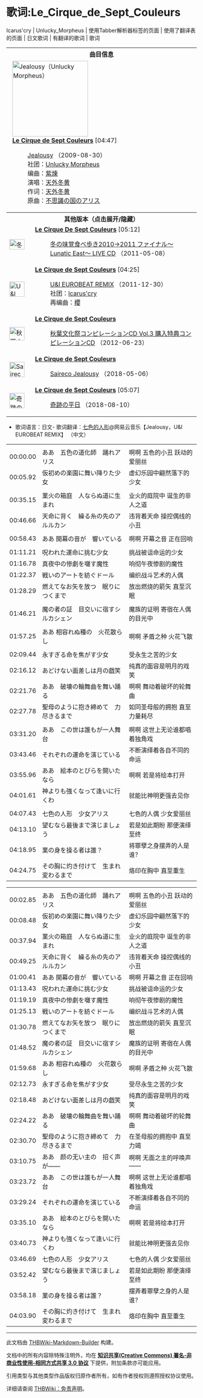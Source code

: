 # 歌词:Le_Cirque_de_Sept_Couleurs

<!-- source html: G:\repos\THBWiki-Markdown-Builder\THBWikiMarkdown\Temp\main\3\3a\ns512%3ALe_Cirque_de_Sept_Couleurs.html -->

Icarus'cry | Unlucky_Morpheus | 使用Tabber解析器标签的页面 | 使用了翻译表的页面 | 日文歌词 | 有翻译的歌词 | 歌词


<table><tbody><tr><th colspan="2">曲目信息</th></tr><tr><td colspan="2" style="padding-left: 1em;"><div class="floatright"><a href="./文件-Jealousy（Unlucky_Morpheus）封面.jpg.md" class="image" title="Jealousy（Unlucky Morpheus）"><img alt="Jealousy（Unlucky Morpheus）" src="https://upload.thwiki.cc/thumb/d/d5/Jealousy%EF%BC%88Unlucky_Morpheus%EF%BC%89%E5%B0%81%E9%9D%A2.jpg/200px-Jealousy%EF%BC%88Unlucky_Morpheus%EF%BC%89%E5%B0%81%E9%9D%A2.jpg" decoding="async" loading="lazy" width="200" height="200" srcset="https://upload.thwiki.cc/thumb/d/d5/Jealousy%EF%BC%88Unlucky_Morpheus%EF%BC%89%E5%B0%81%E9%9D%A2.jpg/300px-Jealousy%EF%BC%88Unlucky_Morpheus%EF%BC%89%E5%B0%81%E9%9D%A2.jpg 1.5x, https://upload.thwiki.cc/thumb/d/d5/Jealousy%EF%BC%88Unlucky_Morpheus%EF%BC%89%E5%B0%81%E9%9D%A2.jpg/400px-Jealousy%EF%BC%88Unlucky_Morpheus%EF%BC%89%E5%B0%81%E9%9D%A2.jpg 2x" data-file-width="500" data-file-height="500"></a></div><b><a href="/Jealousy%EF%BC%88Unlucky_Morpheus%EF%BC%89#4" title="Jealousy（Unlucky Morpheus）">Le Cirque de Sept Couleurs</a></b> &#91;04:47&#93;<dl><dd><a href="./Jealousy（Unlucky_Morpheus）.md" title="Jealousy（Unlucky Morpheus）">Jealousy</a> （2009-08-30）<br>社团：<a href="./Unlucky_Morpheus.md" title="Unlucky Morpheus">Unlucky Morpheus</a><br>编曲：<a href="./紫煉.md" title="紫煉">紫煉</a><br>演唱：<a href="./天外冬黄.md" title="天外冬黄">天外冬黄</a><br>作词：<a href="./天外冬黄.md" title="天外冬黄">天外冬黄</a><br>原曲：<a href="./不思議の国のアリス.md" class="mw-redirect" title="不思議の国のアリス">不思議の国のアリス</a><br></dd></dl></td></tr><tr><th colspan="2" class="mw-customtoggle-othervers-2">其他版本（点击展开/隐藏）</th></tr><tr class="mw-collapsible mw-collapsed" id="mw-customcollapsible-othervers-2"><td style="width: 44px;"><div class="center"><div class="floatnone"><a href="./文件-冬の味覚食べ歩き2010→2011_ファイナル～Lunatic_East～_LIVE_CD封面.jpg.md" class="image" title="冬の味覚食べ歩き2010→2011 ファイナル～Lunatic East～ LIVE CD"><img alt="冬の味覚食べ歩き2010→2011 ファイナル～Lunatic East～ LIVE CD" src="https://upload.thwiki.cc/thumb/e/ef/%E5%86%AC%E3%81%AE%E5%91%B3%E8%A6%9A%E9%A3%9F%E3%81%B9%E6%AD%A9%E3%81%8D2010%E2%86%922011_%E3%83%95%E3%82%A1%E3%82%A4%E3%83%8A%E3%83%AB%EF%BD%9ELunatic_East%EF%BD%9E_LIVE_CD%E5%B0%81%E9%9D%A2.jpg/40px-%E5%86%AC%E3%81%AE%E5%91%B3%E8%A6%9A%E9%A3%9F%E3%81%B9%E6%AD%A9%E3%81%8D2010%E2%86%922011_%E3%83%95%E3%82%A1%E3%82%A4%E3%83%8A%E3%83%AB%EF%BD%9ELunatic_East%EF%BD%9E_LIVE_CD%E5%B0%81%E9%9D%A2.jpg" decoding="async" loading="lazy" width="40" height="27" srcset="https://upload.thwiki.cc/thumb/e/ef/%E5%86%AC%E3%81%AE%E5%91%B3%E8%A6%9A%E9%A3%9F%E3%81%B9%E6%AD%A9%E3%81%8D2010%E2%86%922011_%E3%83%95%E3%82%A1%E3%82%A4%E3%83%8A%E3%83%AB%EF%BD%9ELunatic_East%EF%BD%9E_LIVE_CD%E5%B0%81%E9%9D%A2.jpg/60px-%E5%86%AC%E3%81%AE%E5%91%B3%E8%A6%9A%E9%A3%9F%E3%81%B9%E6%AD%A9%E3%81%8D2010%E2%86%922011_%E3%83%95%E3%82%A1%E3%82%A4%E3%83%8A%E3%83%AB%EF%BD%9ELunatic_East%EF%BD%9E_LIVE_CD%E5%B0%81%E9%9D%A2.jpg 1.5x, https://upload.thwiki.cc/thumb/e/ef/%E5%86%AC%E3%81%AE%E5%91%B3%E8%A6%9A%E9%A3%9F%E3%81%B9%E6%AD%A9%E3%81%8D2010%E2%86%922011_%E3%83%95%E3%82%A1%E3%82%A4%E3%83%8A%E3%83%AB%EF%BD%9ELunatic_East%EF%BD%9E_LIVE_CD%E5%B0%81%E9%9D%A2.jpg/80px-%E5%86%AC%E3%81%AE%E5%91%B3%E8%A6%9A%E9%A3%9F%E3%81%B9%E6%AD%A9%E3%81%8D2010%E2%86%922011_%E3%83%95%E3%82%A1%E3%82%A4%E3%83%8A%E3%83%AB%EF%BD%9ELunatic_East%EF%BD%9E_LIVE_CD%E5%B0%81%E9%9D%A2.jpg 2x" data-file-width="1260" data-file-height="840"></a></div></div></td><td style="padding-left: 1em;"><b><a href="/%E5%86%AC%E3%81%AE%E5%91%B3%E8%A6%9A%E9%A3%9F%E3%81%B9%E6%AD%A9%E3%81%8D2010%E2%86%922011_%E3%83%95%E3%82%A1%E3%82%A4%E3%83%8A%E3%83%AB%EF%BD%9ELunatic_East%EF%BD%9E_LIVE_CD#23" title="冬の味覚食べ歩き2010→2011 ファイナル～Lunatic East～ LIVE CD">Le Cirque De Sept Couleurs</a></b> &#91;05:12&#93;<dl><dd><a href="./冬の味覚食べ歩き2010→2011_ファイナル～Lunatic_East～_LIVE_CD.md" title="冬の味覚食べ歩き2010→2011 ファイナル～Lunatic East～ LIVE CD">冬の味覚食べ歩き2010→2011 ファイナル～Lunatic East～ LIVE CD</a> （2011-05-08）<br></dd></dl></td></tr><tr class="mw-collapsible mw-collapsed" id="mw-customcollapsible-othervers-2"><td style="width: 44px;"><div class="center"><div class="floatnone"><a href="./文件-U&I_EUROBEAT_REMIX封面.jpg.md" class="image" title="U&amp;I EUROBEAT REMIX"><img alt="U&amp;I EUROBEAT REMIX" src="https://upload.thwiki.cc/thumb/0/06/U%26I_EUROBEAT_REMIX%E5%B0%81%E9%9D%A2.jpg/40px-U%26I_EUROBEAT_REMIX%E5%B0%81%E9%9D%A2.jpg" decoding="async" loading="lazy" width="40" height="40" srcset="https://upload.thwiki.cc/thumb/0/06/U%26I_EUROBEAT_REMIX%E5%B0%81%E9%9D%A2.jpg/60px-U%26I_EUROBEAT_REMIX%E5%B0%81%E9%9D%A2.jpg 1.5x, https://upload.thwiki.cc/thumb/0/06/U%26I_EUROBEAT_REMIX%E5%B0%81%E9%9D%A2.jpg/80px-U%26I_EUROBEAT_REMIX%E5%B0%81%E9%9D%A2.jpg 2x" data-file-width="400" data-file-height="400"></a></div></div></td><td style="padding-left: 1em;"><b><a href="/U%26I_EUROBEAT_REMIX#7" title="U&amp;I EUROBEAT REMIX">Le Cirque de Sept Couleurs</a></b> &#91;04:25&#93;<dl><dd><a href="./U&I_EUROBEAT_REMIX.md" title="U&amp;I EUROBEAT REMIX">U&amp;I EUROBEAT REMIX</a> （2011-12-30）<br>社团：<a href="./Icarus'cry.md" title="Icarus&#39;cry">Icarus'cry</a><br>再编曲：<a href="./桜（音切奏）.md" title="桜（音切奏）" unred="">櫻</a><br></dd></dl></td></tr><tr class="mw-collapsible mw-collapsed" id="mw-customcollapsible-othervers-2"><td style="width: 44px;"><div class="center"><div class="floatnone"><a href="/%E6%96%87%E4%BB%B6:%E7%A7%8B%E8%91%89%E6%96%87%E5%8C%96%E7%A5%AD%E3%82%B3%E3%83%B3%E3%83%94%E3%83%AC%E3%83%BC%E3%82%B7%E3%83%A7%E3%83%B3CD_Vol.3_%E8%B3%BC%E5%85%A5%E7%89%B9%E5%85%B8%E3%82%B3%E3%83%B3%E3%83%94%E3%83%AC%E3%83%BC%E3%82%B7%E3%83%A7%E3%83%B3CD%E5%B0%81%E9%9D%A2.jpg" class="image" title="秋葉文化祭コンピレーションCD Vol.3 購入特典コンピレーションCD"><img alt="秋葉文化祭コンピレーションCD Vol.3 購入特典コンピレーションCD" src="https://upload.thwiki.cc/thumb/3/3e/%E7%A7%8B%E8%91%89%E6%96%87%E5%8C%96%E7%A5%AD%E3%82%B3%E3%83%B3%E3%83%94%E3%83%AC%E3%83%BC%E3%82%B7%E3%83%A7%E3%83%B3CD_Vol.3_%E8%B3%BC%E5%85%A5%E7%89%B9%E5%85%B8%E3%82%B3%E3%83%B3%E3%83%94%E3%83%AC%E3%83%BC%E3%82%B7%E3%83%A7%E3%83%B3CD%E5%B0%81%E9%9D%A2.jpg/40px-%E7%A7%8B%E8%91%89%E6%96%87%E5%8C%96%E7%A5%AD%E3%82%B3%E3%83%B3%E3%83%94%E3%83%AC%E3%83%BC%E3%82%B7%E3%83%A7%E3%83%B3CD_Vol.3_%E8%B3%BC%E5%85%A5%E7%89%B9%E5%85%B8%E3%82%B3%E3%83%B3%E3%83%94%E3%83%AC%E3%83%BC%E3%82%B7%E3%83%A7%E3%83%B3CD%E5%B0%81%E9%9D%A2.jpg" decoding="async" loading="lazy" width="40" height="35" srcset="https://upload.thwiki.cc/thumb/3/3e/%E7%A7%8B%E8%91%89%E6%96%87%E5%8C%96%E7%A5%AD%E3%82%B3%E3%83%B3%E3%83%94%E3%83%AC%E3%83%BC%E3%82%B7%E3%83%A7%E3%83%B3CD_Vol.3_%E8%B3%BC%E5%85%A5%E7%89%B9%E5%85%B8%E3%82%B3%E3%83%B3%E3%83%94%E3%83%AC%E3%83%BC%E3%82%B7%E3%83%A7%E3%83%B3CD%E5%B0%81%E9%9D%A2.jpg/60px-%E7%A7%8B%E8%91%89%E6%96%87%E5%8C%96%E7%A5%AD%E3%82%B3%E3%83%B3%E3%83%94%E3%83%AC%E3%83%BC%E3%82%B7%E3%83%A7%E3%83%B3CD_Vol.3_%E8%B3%BC%E5%85%A5%E7%89%B9%E5%85%B8%E3%82%B3%E3%83%B3%E3%83%94%E3%83%AC%E3%83%BC%E3%82%B7%E3%83%A7%E3%83%B3CD%E5%B0%81%E9%9D%A2.jpg 1.5x, https://upload.thwiki.cc/thumb/3/3e/%E7%A7%8B%E8%91%89%E6%96%87%E5%8C%96%E7%A5%AD%E3%82%B3%E3%83%B3%E3%83%94%E3%83%AC%E3%83%BC%E3%82%B7%E3%83%A7%E3%83%B3CD_Vol.3_%E8%B3%BC%E5%85%A5%E7%89%B9%E5%85%B8%E3%82%B3%E3%83%B3%E3%83%94%E3%83%AC%E3%83%BC%E3%82%B7%E3%83%A7%E3%83%B3CD%E5%B0%81%E9%9D%A2.jpg/80px-%E7%A7%8B%E8%91%89%E6%96%87%E5%8C%96%E7%A5%AD%E3%82%B3%E3%83%B3%E3%83%94%E3%83%AC%E3%83%BC%E3%82%B7%E3%83%A7%E3%83%B3CD_Vol.3_%E8%B3%BC%E5%85%A5%E7%89%B9%E5%85%B8%E3%82%B3%E3%83%B3%E3%83%94%E3%83%AC%E3%83%BC%E3%82%B7%E3%83%A7%E3%83%B3CD%E5%B0%81%E9%9D%A2.jpg 2x" data-file-width="384" data-file-height="332"></a></div></div></td><td style="padding-left: 1em;"><b><a href="/%E7%A7%8B%E8%91%89%E6%96%87%E5%8C%96%E7%A5%AD%E3%82%B3%E3%83%B3%E3%83%94%E3%83%AC%E3%83%BC%E3%82%B7%E3%83%A7%E3%83%B3CD_Vol.3_%E8%B3%BC%E5%85%A5%E7%89%B9%E5%85%B8%E3%82%B3%E3%83%B3%E3%83%94%E3%83%AC%E3%83%BC%E3%82%B7%E3%83%A7%E3%83%B3CD#34" title="秋葉文化祭コンピレーションCD Vol.3 購入特典コンピレーションCD">Le Cirque de Sept Couleurs</a></b><dl><dd><a href="./秋葉文化祭コンピレーションCD_Vol.3_購入特典コンピレーションCD.md" title="秋葉文化祭コンピレーションCD Vol.3 購入特典コンピレーションCD">秋葉文化祭コンピレーションCD Vol.3 購入特典コンピレーションCD</a> （2012-06-23）<br></dd></dl></td></tr><tr class="mw-collapsible mw-collapsed" id="mw-customcollapsible-othervers-2"><td style="width: 44px;"><div class="center"><div class="floatnone"><a href="./文件-Saireco_Jealousy封面.jpg.md" class="image" title="Saireco Jealousy"><img alt="Saireco Jealousy" src="https://upload.thwiki.cc/thumb/0/08/Saireco_Jealousy%E5%B0%81%E9%9D%A2.jpg/40px-Saireco_Jealousy%E5%B0%81%E9%9D%A2.jpg" decoding="async" loading="lazy" width="40" height="40" srcset="https://upload.thwiki.cc/thumb/0/08/Saireco_Jealousy%E5%B0%81%E9%9D%A2.jpg/60px-Saireco_Jealousy%E5%B0%81%E9%9D%A2.jpg 1.5x, https://upload.thwiki.cc/thumb/0/08/Saireco_Jealousy%E5%B0%81%E9%9D%A2.jpg/80px-Saireco_Jealousy%E5%B0%81%E9%9D%A2.jpg 2x" data-file-width="800" data-file-height="800"></a></div></div></td><td style="padding-left: 1em;"><b><a href="/Saireco_Jealousy#4" title="Saireco Jealousy">Le Cirque de Sept Couleurs</a></b><dl><dd><a href="./Saireco_Jealousy.md" title="Saireco Jealousy">Saireco Jealousy</a> （2018-05-06）<br></dd></dl></td></tr><tr class="mw-collapsible mw-collapsed" id="mw-customcollapsible-othervers-2"><td style="width: 44px;"><div class="center"><div class="floatnone"><a href="./文件-奇跡の平日封面.jpg.md" class="image" title="奇跡の平日"><img alt="奇跡の平日" src="https://upload.thwiki.cc/thumb/e/e8/%E5%A5%87%E8%B7%A1%E3%81%AE%E5%B9%B3%E6%97%A5%E5%B0%81%E9%9D%A2.jpg/40px-%E5%A5%87%E8%B7%A1%E3%81%AE%E5%B9%B3%E6%97%A5%E5%B0%81%E9%9D%A2.jpg" decoding="async" loading="lazy" width="40" height="40" srcset="https://upload.thwiki.cc/thumb/e/e8/%E5%A5%87%E8%B7%A1%E3%81%AE%E5%B9%B3%E6%97%A5%E5%B0%81%E9%9D%A2.jpg/60px-%E5%A5%87%E8%B7%A1%E3%81%AE%E5%B9%B3%E6%97%A5%E5%B0%81%E9%9D%A2.jpg 1.5x, https://upload.thwiki.cc/thumb/e/e8/%E5%A5%87%E8%B7%A1%E3%81%AE%E5%B9%B3%E6%97%A5%E5%B0%81%E9%9D%A2.jpg/80px-%E5%A5%87%E8%B7%A1%E3%81%AE%E5%B9%B3%E6%97%A5%E5%B0%81%E9%9D%A2.jpg 2x" data-file-width="630" data-file-height="630"></a></div></div></td><td style="padding-left: 1em;"><b><a href="/%E5%A5%87%E8%B7%A1%E3%81%AE%E5%B9%B3%E6%97%A5#10" title="奇跡の平日">Le Cirque de Sept Couleurs</a></b> &#91;05:07&#93;<dl><dd><a href="./奇跡の平日.md" title="奇跡の平日">奇跡の平日</a> （2018-08-10）<br></dd></dl></td></tr></tbody></table>

- 歌词语言：日文- 歌词翻译：[七色的人形](https://music.163.com/user/home?id=112899154)@网易云音乐【Jealousy，U&amp;I EUROBEAT REMIX】 （中文）


<table><tbody><tr class="tt-lyrics-header" id="=-2" data-pos="&#91;&quot;=&quot;,2&#93;"><td class="tt-lyrics" lang="zh"><div class="poem"></div></td><td class="tt-mainh" lang="zh"><div class="poem"></div></td><td class="tt-tranh" lang="zh"><div class="poem"></div></td></tr><tr class="tt-main-ja" id="=-3" data-pos="&#91;&quot;=&quot;,3&#93;"><td class="tt-time" lang="zh"><div class="poem">00:00.00</div></td><td class="tt-ja" lang="ja"><div class="poem">ああ　五色の道化師　踊れアリス</div></td><td class="tt-zh" lang="zh"><div class="poem">啊啊 五色的小丑 跃动的爱丽丝<br></div></td></tr><tr class="tt-main-ja" id="=-4" data-pos="&#91;&quot;=&quot;,4&#93;"><td class="tt-time" lang="zh"><div class="poem">00:05.92</div></td><td class="tt-ja" lang="ja"><div class="poem">仮初めの楽園に舞い降りた少女</div></td><td class="tt-zh" lang="zh"><div class="poem">虚幻乐园中翩然落下的少女<br></div></td></tr><tr class="tt-lyrics-sep" id="=-5" data-pos="&#91;&quot;=&quot;,5&#93;"><td class="tt-sep" lang="zh"><div class="poem"></div></td><td class="tt-text" lang="zh"><div class="poem"></div></td><td class="tt-tran" lang="zh"><div class="poem"></div></td></tr><tr class="tt-main-ja" id="=-6" data-pos="&#91;&quot;=&quot;,6&#93;"><td class="tt-time" lang="zh"><div class="poem">00:35.15</div></td><td class="tt-ja" lang="ja"><div class="poem">業火の箱庭　人ならぬ道に生まれ</div></td><td class="tt-zh" lang="zh"><div class="poem">业火的庭院中 诞生的非人之道<br></div></td></tr><tr class="tt-main-ja" id="=-7" data-pos="&#91;&quot;=&quot;,7&#93;"><td class="tt-time" lang="zh"><div class="poem">00:46.66</div></td><td class="tt-ja" lang="ja"><div class="poem">天命に背く　繰る糸の先のアルルカン</div></td><td class="tt-zh" lang="zh"><div class="poem">违背着天命 操控偶线的小丑<br></div></td></tr><tr class="tt-lyrics-sep" id="=-8" data-pos="&#91;&quot;=&quot;,8&#93;"><td class="tt-sep" lang="zh"><div class="poem"></div></td><td class="tt-text" lang="zh"><div class="poem"></div></td><td class="tt-tran" lang="zh"><div class="poem"></div></td></tr><tr class="tt-main-ja" id="=-9" data-pos="&#91;&quot;=&quot;,9&#93;"><td class="tt-time" lang="zh"><div class="poem">00:58.43</div></td><td class="tt-ja" lang="ja"><div class="poem">ああ 開幕の音が　響いている</div></td><td class="tt-zh" lang="zh"><div class="poem">啊啊 开幕之音 正在回响<br></div></td></tr><tr class="tt-lyrics-sep" id="=-10" data-pos="&#91;&quot;=&quot;,10&#93;"><td class="tt-sep" lang="zh"><div class="poem"></div></td><td class="tt-text" lang="zh"><div class="poem"></div></td><td class="tt-tran" lang="zh"><div class="poem"></div></td></tr><tr class="tt-main-ja" id="=-11" data-pos="&#91;&quot;=&quot;,11&#93;"><td class="tt-time" lang="zh"><div class="poem">01:11.21</div></td><td class="tt-ja" lang="ja"><div class="poem">呪われた運命に挑む少女</div></td><td class="tt-zh" lang="zh"><div class="poem">挑战被诅命运的少女<br></div></td></tr><tr class="tt-main-ja" id="=-12" data-pos="&#91;&quot;=&quot;,12&#93;"><td class="tt-time" lang="zh"><div class="poem">01:16.78</div></td><td class="tt-ja" lang="ja"><div class="poem">真夜中の惨劇を囃す魔性</div></td><td class="tt-zh" lang="zh"><div class="poem">响彻午夜惨剧的魔性<br></div></td></tr><tr class="tt-main-ja" id="=-13" data-pos="&#91;&quot;=&quot;,13&#93;"><td class="tt-time" lang="zh"><div class="poem">01:22.37</div></td><td class="tt-ja" lang="ja"><div class="poem">戦いのアートを紡ぐドール</div></td><td class="tt-zh" lang="zh"><div class="poem">编织战斗艺术的人偶<br></div></td></tr><tr class="tt-main-ja" id="=-14" data-pos="&#91;&quot;=&quot;,14&#93;"><td class="tt-time" lang="zh"><div class="poem">01:28.29</div></td><td class="tt-ja" lang="ja"><div class="poem">燃えてなお矢を放つ　眠りにつくまで</div></td><td class="tt-zh" lang="zh"><div class="poem">放出燃烧的箭矢 直至沉眠<br></div></td></tr><tr class="tt-lyrics-sep" id="=-15" data-pos="&#91;&quot;=&quot;,15&#93;"><td class="tt-sep" lang="zh"><div class="poem"></div></td><td class="tt-text" lang="zh"><div class="poem"></div></td><td class="tt-tran" lang="zh"><div class="poem"></div></td></tr><tr class="tt-main-ja" id="=-16" data-pos="&#91;&quot;=&quot;,16&#93;"><td class="tt-time" lang="zh"><div class="poem">01:46.21</div></td><td class="tt-ja" lang="ja"><div class="poem">魔の者の証　目交いに宿すシルカシェン</div></td><td class="tt-zh" lang="zh"><div class="poem">魔族的证明 寄宿在人偶的目光中<br></div></td></tr><tr class="tt-lyrics-sep" id="=-17" data-pos="&#91;&quot;=&quot;,17&#93;"><td class="tt-sep" lang="zh"><div class="poem"></div></td><td class="tt-text" lang="zh"><div class="poem"></div></td><td class="tt-tran" lang="zh"><div class="poem"></div></td></tr><tr class="tt-main-ja" id="=-18" data-pos="&#91;&quot;=&quot;,18&#93;"><td class="tt-time" lang="zh"><div class="poem">01:57.25</div></td><td class="tt-ja" lang="ja"><div class="poem">ああ 相容れぬ種の　火花散らし</div></td><td class="tt-zh" lang="zh"><div class="poem">啊啊 矛盾之种 火花飞散<br></div></td></tr><tr class="tt-lyrics-sep" id="=-19" data-pos="&#91;&quot;=&quot;,19&#93;"><td class="tt-sep" lang="zh"><div class="poem"></div></td><td class="tt-text" lang="zh"><div class="poem"></div></td><td class="tt-tran" lang="zh"><div class="poem"></div></td></tr><tr class="tt-main-ja" id="=-20" data-pos="&#91;&quot;=&quot;,20&#93;"><td class="tt-time" lang="zh"><div class="poem">02:09.44</div></td><td class="tt-ja" lang="ja"><div class="poem">永すぎる命を焦がす少女</div></td><td class="tt-zh" lang="zh"><div class="poem">受永生之苦的少女<br></div></td></tr><tr class="tt-main-ja" id="=-21" data-pos="&#91;&quot;=&quot;,21&#93;"><td class="tt-time" lang="zh"><div class="poem">02:16.12</div></td><td class="tt-ja" lang="ja"><div class="poem">あどけない面差しは月の戯笑</div></td><td class="tt-zh" lang="zh"><div class="poem">纯真的面容是明月的戏笑<br></div></td></tr><tr class="tt-main-ja" id="=-22" data-pos="&#91;&quot;=&quot;,22&#93;"><td class="tt-time" lang="zh"><div class="poem">02:21.76</div></td><td class="tt-ja" lang="ja"><div class="poem">ああ　破壊の輪舞曲を舞い踊る</div></td><td class="tt-zh" lang="zh"><div class="poem">啊啊 舞动着破坏的轮舞曲<br></div></td></tr><tr class="tt-main-ja" id="=-23" data-pos="&#91;&quot;=&quot;,23&#93;"><td class="tt-time" lang="zh"><div class="poem">02:27.78</div></td><td class="tt-ja" lang="ja"><div class="poem">聖母のように抱き締めて　力尽きるまで</div></td><td class="tt-zh" lang="zh"><div class="poem">如同圣母般的拥抱 直至力量耗尽<br></div></td></tr><tr class="tt-lyrics-sep" id="=-24" data-pos="&#91;&quot;=&quot;,24&#93;"><td class="tt-sep" lang="zh"><div class="poem"></div></td><td class="tt-text" lang="zh"><div class="poem"></div></td><td class="tt-tran" lang="zh"><div class="poem"></div></td></tr><tr class="tt-main-ja" id="=-25" data-pos="&#91;&quot;=&quot;,25&#93;"><td class="tt-time" lang="zh"><div class="poem">03:31.20</div></td><td class="tt-ja" lang="ja"><div class="poem">ああ　この世は誰もが一人舞台</div></td><td class="tt-zh" lang="zh"><div class="poem">啊啊 这世上无论谁都唱着独角戏<br></div></td></tr><tr class="tt-main-ja" id="=-26" data-pos="&#91;&quot;=&quot;,26&#93;"><td class="tt-time" lang="zh"><div class="poem">03:43.46</div></td><td class="tt-ja" lang="ja"><div class="poem">それぞれの運命を演じている</div></td><td class="tt-zh" lang="zh"><div class="poem">不断演绎着各自不同的命运<br></div></td></tr><tr class="tt-main-ja" id="=-27" data-pos="&#91;&quot;=&quot;,27&#93;"><td class="tt-time" lang="zh"><div class="poem">03:55.96</div></td><td class="tt-ja" lang="ja"><div class="poem">ああ　絵本のとびらを開いたなら</div></td><td class="tt-zh" lang="zh"><div class="poem">啊啊 若是将绘本打开<br></div></td></tr><tr class="tt-main-ja" id="=-28" data-pos="&#91;&quot;=&quot;,28&#93;"><td class="tt-time" lang="zh"><div class="poem">04:01.61</div></td><td class="tt-ja" lang="ja"><div class="poem">神よりも強くなって逢いに行くわ</div></td><td class="tt-zh" lang="zh"><div class="poem">就能比神明更强去见你<br></div></td></tr><tr class="tt-lyrics-sep" id="=-29" data-pos="&#91;&quot;=&quot;,29&#93;"><td class="tt-sep" lang="zh"><div class="poem"></div></td><td class="tt-text" lang="zh"><div class="poem"></div></td><td class="tt-tran" lang="zh"><div class="poem"></div></td></tr><tr class="tt-main-ja" id="=-30" data-pos="&#91;&quot;=&quot;,30&#93;"><td class="tt-time" lang="zh"><div class="poem">04:07.43</div></td><td class="tt-ja" lang="ja"><div class="poem">七色の人形　少女アリス</div></td><td class="tt-zh" lang="zh"><div class="poem">七色的人偶 少女爱丽丝<br></div></td></tr><tr class="tt-main-ja" id="=-31" data-pos="&#91;&quot;=&quot;,31&#93;"><td class="tt-time" lang="zh"><div class="poem">04:13.10</div></td><td class="tt-ja" lang="ja"><div class="poem">望むなら最後まで演じましょう</div></td><td class="tt-zh" lang="zh"><div class="poem">若是如此期盼 那便演绎至终<br></div></td></tr><tr class="tt-main-ja" id="=-32" data-pos="&#91;&quot;=&quot;,32&#93;"><td class="tt-time" lang="zh"><div class="poem">04:18.95</div></td><td class="tt-ja" lang="ja"><div class="poem">業の身を操る者は誰？</div></td><td class="tt-zh" lang="zh"><div class="poem">将罪孽之身摆弄的人是谁？<br></div></td></tr><tr class="tt-main-ja" id="=-33" data-pos="&#91;&quot;=&quot;,33&#93;"><td class="tt-time" lang="zh"><div class="poem">04:24.75</div></td><td class="tt-ja" lang="ja"><div class="poem">その胸に灼き付けて　生まれ変わるまで</div></td><td class="tt-zh" lang="zh"><div class="poem">烙印在胸中 直至重生</div></td></tr></tbody></table>


<table><tbody><tr class="tt-lyrics-header" id="=-36" data-pos="&#91;&quot;=&quot;,36&#93;"><td class="tt-lyrics" lang="zh"><div class="poem"></div></td><td class="tt-mainh" lang="zh"><div class="poem"></div></td><td class="tt-tranh" lang="zh"><div class="poem"></div></td></tr><tr class="tt-main-ja" id="=-37" data-pos="&#91;&quot;=&quot;,37&#93;"><td class="tt-time" lang="zh"><div class="poem">00:02.85</div></td><td class="tt-ja" lang="ja"><div class="poem">ああ　五色の道化師　踊れアリス</div></td><td class="tt-zh" lang="zh"><div class="poem">啊啊 五色的小丑 跃动的爱丽丝<br></div></td></tr><tr class="tt-main-ja" id="=-38" data-pos="&#91;&quot;=&quot;,38&#93;"><td class="tt-time" lang="zh"><div class="poem">00:08.48</div></td><td class="tt-ja" lang="ja"><div class="poem">仮初めの楽園に舞い降りた少女</div></td><td class="tt-zh" lang="zh"><div class="poem">虚幻乐园中翩然落下的少女<br></div></td></tr><tr class="tt-main-ja" id="=-39" data-pos="&#91;&quot;=&quot;,39&#93;"><td class="tt-time" lang="zh"><div class="poem">00:37.94</div></td><td class="tt-ja" lang="ja"><div class="poem">業火の箱庭　人ならぬ道に生まれ</div></td><td class="tt-zh" lang="zh"><div class="poem">业火的庭院中 诞生的非人之道<br></div></td></tr><tr class="tt-main-ja" id="=-40" data-pos="&#91;&quot;=&quot;,40&#93;"><td class="tt-time" lang="zh"><div class="poem">00:49.25</div></td><td class="tt-ja" lang="ja"><div class="poem">天命に背く　繰る糸の先のアルルカン</div></td><td class="tt-zh" lang="zh"><div class="poem">违背着天命 操控偶线的小丑<br></div></td></tr><tr class="tt-main-ja" id="=-41" data-pos="&#91;&quot;=&quot;,41&#93;"><td class="tt-time" lang="zh"><div class="poem">01:00.41</div></td><td class="tt-ja" lang="ja"><div class="poem">ああ 開幕の音が　響いている</div></td><td class="tt-zh" lang="zh"><div class="poem">啊啊 开幕之音 正在回响<br></div></td></tr><tr class="tt-main-ja" id="=-42" data-pos="&#91;&quot;=&quot;,42&#93;"><td class="tt-time" lang="zh"><div class="poem">01:13.43</div></td><td class="tt-ja" lang="ja"><div class="poem">呪われた運命に挑む少女</div></td><td class="tt-zh" lang="zh"><div class="poem">挑战被诅命运的少女<br></div></td></tr><tr class="tt-main-ja" id="=-43" data-pos="&#91;&quot;=&quot;,43&#93;"><td class="tt-time" lang="zh"><div class="poem">01:19.19</div></td><td class="tt-ja" lang="ja"><div class="poem">真夜中の惨劇を囃す魔性</div></td><td class="tt-zh" lang="zh"><div class="poem">响彻午夜惨剧的魔性<br></div></td></tr><tr class="tt-main-ja" id="=-44" data-pos="&#91;&quot;=&quot;,44&#93;"><td class="tt-time" lang="zh"><div class="poem">01:25.13</div></td><td class="tt-ja" lang="ja"><div class="poem">戦いのアートを紡ぐドール</div></td><td class="tt-zh" lang="zh"><div class="poem">编织战斗艺术的人偶<br></div></td></tr><tr class="tt-main-ja" id="=-45" data-pos="&#91;&quot;=&quot;,45&#93;"><td class="tt-time" lang="zh"><div class="poem">01:30.78</div></td><td class="tt-ja" lang="ja"><div class="poem">燃えてなお矢を放つ　眠りにつくまで</div></td><td class="tt-zh" lang="zh"><div class="poem">放出燃烧的箭矢 直至沉眠<br></div></td></tr><tr class="tt-main-ja" id="=-46" data-pos="&#91;&quot;=&quot;,46&#93;"><td class="tt-time" lang="zh"><div class="poem">01:48.52</div></td><td class="tt-ja" lang="ja"><div class="poem">魔の者の証　目交いに宿すシルカシェン</div></td><td class="tt-zh" lang="zh"><div class="poem">魔族的证明 寄宿在人偶的目光中<br></div></td></tr><tr class="tt-main-ja" id="=-47" data-pos="&#91;&quot;=&quot;,47&#93;"><td class="tt-time" lang="zh"><div class="poem">01:59.68</div></td><td class="tt-ja" lang="ja"><div class="poem">ああ 相容れぬ種の　火花散らし</div></td><td class="tt-zh" lang="zh"><div class="poem">啊啊 矛盾之种 火花飞散<br></div></td></tr><tr class="tt-main-ja" id="=-48" data-pos="&#91;&quot;=&quot;,48&#93;"><td class="tt-time" lang="zh"><div class="poem">02:12.73</div></td><td class="tt-ja" lang="ja"><div class="poem">永すぎる命を焦がす少女</div></td><td class="tt-zh" lang="zh"><div class="poem">受尽永生之苦的少女<br></div></td></tr><tr class="tt-main-ja" id="=-49" data-pos="&#91;&quot;=&quot;,49&#93;"><td class="tt-time" lang="zh"><div class="poem">02:18.48</div></td><td class="tt-ja" lang="ja"><div class="poem">あどけない面差しは月の戯笑</div></td><td class="tt-zh" lang="zh"><div class="poem">纯真的面容是明月的戏笑<br></div></td></tr><tr class="tt-main-ja" id="=-50" data-pos="&#91;&quot;=&quot;,50&#93;"><td class="tt-time" lang="zh"><div class="poem">02:24.22</div></td><td class="tt-ja" lang="ja"><div class="poem">ああ　破壊の輪舞曲を舞い踊る</div></td><td class="tt-zh" lang="zh"><div class="poem">啊啊 舞动着破坏的轮舞曲<br></div></td></tr><tr class="tt-main-ja" id="=-51" data-pos="&#91;&quot;=&quot;,51&#93;"><td class="tt-time" lang="zh"><div class="poem">02:30.70</div></td><td class="tt-ja" lang="ja"><div class="poem">聖母のように抱き締めて　力尽きるまで</div></td><td class="tt-zh" lang="zh"><div class="poem">在圣母般的拥抱中 直至力竭<br></div></td></tr><tr class="tt-main-ja" id="=-52" data-pos="&#91;&quot;=&quot;,52&#93;"><td class="tt-time" lang="zh"><div class="poem">03:10.75</div></td><td class="tt-ja" lang="ja"><div class="poem">ああ　颜の无い主の　招く声が――</div></td><td class="tt-zh" lang="zh"><div class="poem">啊啊 无面之主的呼唤声——<br></div></td></tr><tr class="tt-main-ja" id="=-53" data-pos="&#91;&quot;=&quot;,53&#93;"><td class="tt-time" lang="zh"><div class="poem">03:23.72</div></td><td class="tt-ja" lang="ja"><div class="poem">ああ　この世は誰もが一人舞台</div></td><td class="tt-zh" lang="zh"><div class="poem">啊啊 这世上无论谁都唱着独角戏<br></div></td></tr><tr class="tt-main-ja" id="=-54" data-pos="&#91;&quot;=&quot;,54&#93;"><td class="tt-time" lang="zh"><div class="poem">03:29.24</div></td><td class="tt-ja" lang="ja"><div class="poem">それぞれの運命を演じている</div></td><td class="tt-zh" lang="zh"><div class="poem">不断演绎着各自不同的命运<br></div></td></tr><tr class="tt-main-ja" id="=-55" data-pos="&#91;&quot;=&quot;,55&#93;"><td class="tt-time" lang="zh"><div class="poem">03:35.10</div></td><td class="tt-ja" lang="ja"><div class="poem">ああ　絵本のとびらを開いたなら</div></td><td class="tt-zh" lang="zh"><div class="poem">啊啊 若是将绘本打开<br></div></td></tr><tr class="tt-main-ja" id="=-56" data-pos="&#91;&quot;=&quot;,56&#93;"><td class="tt-time" lang="zh"><div class="poem">03:40.73</div></td><td class="tt-ja" lang="ja"><div class="poem">神よりも強くなって逢いに行くわ</div></td><td class="tt-zh" lang="zh"><div class="poem">就能比神明更强去见你<br></div></td></tr><tr class="tt-main-ja" id="=-57" data-pos="&#91;&quot;=&quot;,57&#93;"><td class="tt-time" lang="zh"><div class="poem">03:46.69</div></td><td class="tt-ja" lang="ja"><div class="poem">七色の人形　少女アリス</div></td><td class="tt-zh" lang="zh"><div class="poem">七色的人偶 少女爱丽丝<br></div></td></tr><tr class="tt-main-ja" id="=-58" data-pos="&#91;&quot;=&quot;,58&#93;"><td class="tt-time" lang="zh"><div class="poem">03:52.42</div></td><td class="tt-ja" lang="ja"><div class="poem">望むなら最後まで演じましょう</div></td><td class="tt-zh" lang="zh"><div class="poem">若是如此期盼 那便演绎至终<br></div></td></tr><tr class="tt-main-ja" id="=-59" data-pos="&#91;&quot;=&quot;,59&#93;"><td class="tt-time" lang="zh"><div class="poem">03:58.18</div></td><td class="tt-ja" lang="ja"><div class="poem">業の身を操る者は誰？</div></td><td class="tt-zh" lang="zh"><div class="poem">摆弄着罪孽之身的人是谁？<br></div></td></tr><tr class="tt-main-ja" id="=-60" data-pos="&#91;&quot;=&quot;,60&#93;"><td class="tt-time" lang="zh"><div class="poem">04:03.90</div></td><td class="tt-ja" lang="ja"><div class="poem">その胸に灼き付けて　生まれ変わるまで</div></td><td class="tt-zh" lang="zh"><div class="poem">烙印在胸中 直至重生</div></td></tr></tbody></table>


  
  

  





---

此文档由 [THBWiki-Markdown-Builder](https://github.com/Delsin-Yu/THBWiki-Markdown-Builder) 构建。

文档中的所有内容除特殊注明外，均在 [**知识共享(Creative Commons) 署名-非商业性使用-相同方式共享 3.0 协议**](https://creativecommons.org/licenses/by-sa/3.0/deed.zh-hans) 下提供，附加条款亦可能应用。

引用类型与其他类型作品版权归原作者所有，如有作者授权则遵照授权协议使用。

详细请查阅 [THBWiki：免责声明](https://thbwiki.cc/THBWiki:%E5%85%8D%E8%B4%A3%E5%A3%B0%E6%98%8E)。

